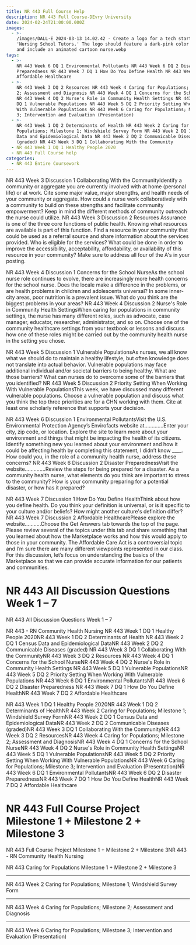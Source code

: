 ```yaml
---
title: NR 443 Full Course Help
description: NR 443 Full Course-DEvry University
date: 2024-02-24T21:00:00.000Z
images:
  - >-
    /images/DALL·E 2024-03-13 14.02.42 - Create a logo for a tech startup named
    'Nursing School Tutors.' The logo should feature a dark-pink color scheme
    and include an animated cartoon nurse.webp
tags:
  - >-
    NR 443 Week 6 DQ 1 Environmental Pollutants NR 443 Week 6 DQ 2 Disaster
    Preparedness NR 443 Week 7 DQ 1 How Do You Define Health NR 443 Week 7 DQ 2
    Affordable Healthcare
  - >-
    NR 443 Week 3 DQ 2 Resources NR 443 Week 4 Caring for Populations; Milestone
    2; Assessment and Diagnosis NR 443 Week 4 DQ 1 Concerns for the School Nurse
    NR 443 Week 4 DQ 2 Nurse's Role in Community Health Settings NR 443 Week 5
    DQ 1 Vulnerable Populations NR 443 Week 5 DQ 2 Priority Setting When Working
    With Vulnerable Populations NR 443 Week 6 Caring for Populations; Milestone
    3; Intervention and Evaluation (Presentation)
  - >-
    NR 443 Week 1 DQ 2 Determinants of Health NR 443 Week 2 Caring for
    Populations; Milestone 1; Windshield Survey Form NR 443 Week 2 DQ 1 Census
    Data and Epidemiological Data NR 443 Week 2 DQ 2 Communicable Diseases
    (graded) NR 443 Week 3 DQ 1 Collaborating With the Community
  - NR 443 Week 1 DQ 1 Healthy People 2020
  - NR 443 Full Course help
categories:
  - NR 443 Entire Coursework
---
```


NR 443 Week 3 Discussion 1 Collaborating With the CommunityIdentify a community or aggregate you are currently involved with at home (personal life) or at work. Cite some major value, major strengths, and health needs of your community or aggregate. How could a nurse work collaboratively with a community to build on these strengths and facilitate community empowerment? Keep in mind the different methods of community outreach the nurse could utilize.
NR 443 Week 3 Discussion 2 Resources
Assurance is one of the three core functions of public health. Knowing what resources are available is part of this function. Find a resource in your community that could be used as a referral source and share information about the services provided. Who is eligible for the services? What could be done in order to improve the accessibility, acceptability, affordability, or availability of this resource in your community? Make sure to address all four of the A's in your posting.

NR 443 Week 4 Discussion 1 Concerns for the School NurseAs the school nurse role continues to evolve, there are increasingly more health concerns for the school nurse. Does the locale make a difference in the problems, or are health problems in children and adolescents universal? In some inner-city areas, poor nutrition is a prevalent issue. What do you think are the biggest problems in your areas?
NR 443 Week 4 Discussion 2 Nurse's Role in Community Health SettingsWhen caring for populations in community settings, the nurse has many different roles, such as advocate, case manager, educator, researcher, administrator, and so on. Choose one of the community healthcare settings from your textbook or lessons and discuss how one of these roles might be carried out by the community health nurse in the setting you chose.

NR 443 Week 5 Discussion 1 Vulnerable PopulationsAs nurses, we all know what we should do to maintain a healthy lifestyle, but often knowledge does not translate into actual behavior. Vulnerable populations may face additional individual and/or societal barriers to being healthy. What are those barriers? What can nurses do to overcome some of the barriers that you identified?
NR 443 Week 5 Discussion 2 Priority Setting When Working With Vulnerable PopulationsThis week, we have discussed many different vulnerable populations. Choose a vulnerable population and discuss what you think the top three priorities are for a CHN working with them. Cite at least one scholarly reference that supports your decision.

NR 443 Week 6 Discussion 1 Environmental PollutantsVisit the U.S. Environmental Protection Agency’s Envirofacts website at.............Enter your city, zip code, or location. Explore the site to learn more about your environment and things that might be impacting the health of its citizens. Identify something new you learned about your environment and how it could be affecting health by completing this statement, I didn’t know \_\_\_\_. How could you, in the role of a community health nurse, address these concerns?
NR 443 Week 6 Discussion 2 Disaster PreparednessVisit the website..............Review the steps for being prepared for a disaster. As a community health nurse, what elements do you think are important to stress to the community? How is your community preparing for a potential disaster, or how has it prepared?

NR 443 Week 7 Discussion 1 How Do You Define HealthThink about how you define health. Do you think your definition is universal, or is it specific to your culture and/or beliefs? How might another culture's definition differ?
NR 443 Week 7 Discussion 2 Affordable HealthcarePlease explore the website...........Choose the Get Answers tab towards the top of the page. Please review several of the topics under this tab and share something that you learned about how the Marketplace works and how this would apply to those in your community. The Affordable Care Act is a controversial topic and I’m sure there are many different viewpoints represented in our class. For this discussion, let’s focus on understanding the basics of the Marketplace so that we can provide accurate information for our patients and communities.

# NR 443 All Discussion Questions Week 1 – 7

NR 443 All Discussion Questions Week 1 – 7

NR 443 - RN Community Health Nursing
NR 443 Week 1 DQ 1 Healthy People 2020NR 443 Week 1 DQ 2 Determinants of Health
NR 443 Week 2 DQ 1 Census Data and Epidemiological DataNR 443 Week 2 DQ 2 Communicable Diseases (graded)
NR 443 Week 3 DQ 1 Collaborating With the CommunityNR 443 Week 3 DQ 2 Resources
NR 443 Week 4 DQ 1 Concerns for the School NurseNR 443 Week 4 DQ 2 Nurse's Role in Community Health Settings
NR 443 Week 5 DQ 1 Vulnerable PopulationsNR 443 Week 5 DQ 2 Priority Setting When Working With Vulnerable Populations
NR 443 Week 6 DQ 1 Environmental PollutantsNR 443 Week 6 DQ 2 Disaster Preparedness
NR 443 Week 7 DQ 1 How Do You Define HealthNR 443 Week 7 DQ 2 Affordable Healthcare

NR 443 Week 1 DQ 1 Healthy People 2020NR 443 Week 1 DQ 2 Determinants of HealthNR 443 Week 2 Caring for Populations; Milestone 1; Windshield Survey FormNR 443 Week 2 DQ 1 Census Data and Epidemiological DataNR 443 Week 2 DQ 2 Communicable Diseases (graded)NR 443 Week 3 DQ 1 Collaborating With the CommunityNR 443 Week 3 DQ 2 ResourcesNR 443 Week 4 Caring for Populations; Milestone 2; Assessment and DiagnosisNR 443 Week 4 DQ 1 Concerns for the School NurseNR 443 Week 4 DQ 2 Nurse's Role in Community Health SettingsNR 443 Week 5 DQ 1 Vulnerable PopulationsNR 443 Week 5 DQ 2 Priority Setting When Working With Vulnerable PopulationsNR 443 Week 6 Caring for Populations; Milestone 3; Intervention and Evaluation (Presentation)NR 443 Week 6 DQ 1 Environmental PollutantsNR 443 Week 6 DQ 2 Disaster PreparednessNR 443 Week 7 DQ 1 How Do You Define HealthNR 443 Week 7 DQ 2 Affordable Healthcare

# NR 443 Full Course Project Milestone 1 + Milestone 2 + Milestone 3

NR 443 Full Course Project Milestone 1 + Milestone 2 + Milestone 3NR 443 - RN Community Health Nursing

NR 443 Caring for Populations Milestone 1 + Milestone 2 + Milestone 3



***

​NR 443 Week 2 Caring for Populations; Milestone 1; Windshield Survey Form



***

NR 443 Week 4 Caring for Populations; Milestone 2; Assessment and Diagnosis



***

​NR 443 Week 6 Caring for Populations; Milestone 3; Intervention and Evaluation (Presentation)
